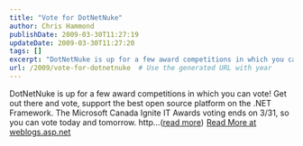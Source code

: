 ```yaml
---
title: "Vote for DotNetNuke"
author: Chris Hammond
publishDate: 2009-03-30T11:27:19
updateDate: 2009-03-30T11:27:20
tags: []
excerpt: "DotNetNuke is up for a few award competitions in which you can vote! Get out there and vote, support the best open source platform on the .NET Framework. The Microsoft Canada Ignite IT Awards voting ends on 3/31, so you can vote today and tomorrow. http...(read more)"
url: /2009/vote-for-dotnetnuke  # Use the generated URL with year
---
```

DotNetNuke is up for a few award competitions in which you can vote! Get out there and vote, support the best open source platform on the .NET Framework. The Microsoft Canada Ignite IT Awards voting ends on 3/31, so you can vote today and tomorrow. http...(<a href="https://weblogs.asp.net/christoc/archive/2009/03/30/vote-for-dotnetnuke.aspx">read more</a>)<img src="https://weblogs.asp.net/aggbug.aspx?PostID=7011531" width="1" height="1"> <a href="https://weblogs.asp.net/christoc/archive/2009/03/30/vote-for-dotnetnuke.aspx">Read More at weblogs.asp.net</a>
